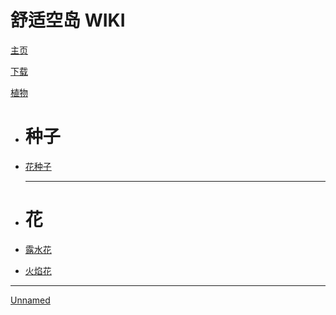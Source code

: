 # 舒适空岛 WIKI
[主页](index.md)

[下载](download.md)

[植物]()

* # 种子

* [花种子](common/plants/seeds/flower_seeds.md)

  ---

* # 花

*  [露水花](common/plants/flowers/dew_flower.md)

*  [火焰花](common/plants/flowers/cinderbloom.md)

  ---

  

[Unnamed]()







